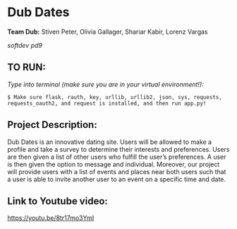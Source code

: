 # Dub Dates
**Team Dub:** Stiven Peter, Olivia Gallager, Shariar Kabir, Lorenz Vargas

*softdev pd9*
## TO RUN:

*Type into terminal (make sure you are in your virtual environment!):*
```
$ Make sure flask, rauth, key, urllib, urllib2, json, sys, requests, requests_oauth2, and request is installed, and then run app.py!
```
## Project Description:
Dub Dates is an innovative dating site. Users will be allowed to make a profile and take a survey to determine their interests and preferences. Users are then given a list of other users who fulfill the user’s preferences. A user is then given the option to message and individual. Moreover, our project will provide users with a list of events and places near both users such that a user is able to invite another user to an event on a specific time and date.

## Link to Youtube video:
https://youtu.be/8tr17mo3YmI
